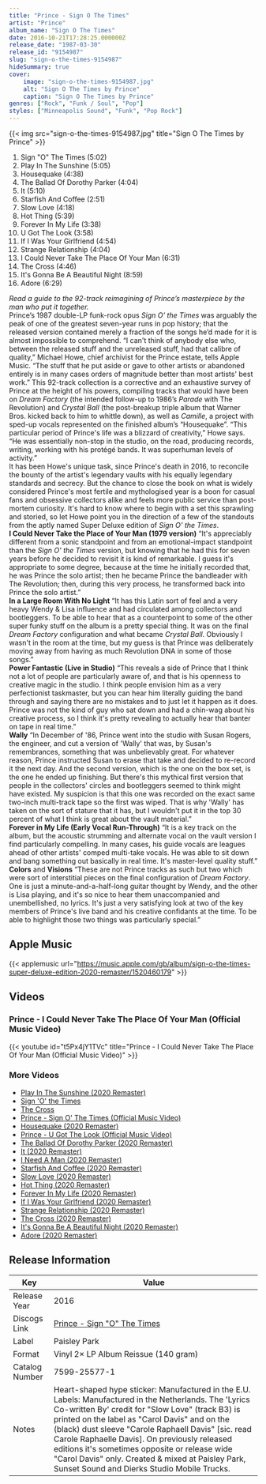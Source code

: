 ```yaml
---
title: "Prince - Sign O The Times"
artist: "Prince"
album_name: "Sign O The Times"
date: 2016-10-21T17:28:25.000000Z
release_date: "1987-03-30"
release_id: "9154987"
slug: "sign-o-the-times-9154987"
hideSummary: true
cover:
    image: "sign-o-the-times-9154987.jpg"
    alt: "Sign O The Times by Prince"
    caption: "Sign O The Times by Prince"
genres: ["Rock", "Funk / Soul", "Pop"]
styles: ["Minneapolis Sound", "Funk", "Pop Rock"]
---
```


{{< img src="sign-o-the-times-9154987.jpg" title="Sign O The Times by Prince" >}}

<!-- section break -->

1. Sign "O" The Times (5:02)
2. Play In The Sunshine (5:05)
3. Housequake (4:38)
4. The Ballad Of Dorothy Parker (4:04)
5. It (5:10)
6. Starfish And Coffee (2:51)
7. Slow Love (4:18)
8. Hot Thing (5:39)
9. Forever In My Life (3:38)
10. U Got The Look (3:58)
11. If I Was Your Girlfriend (4:54)
12. Strange Relationship (4:04)
13. I Could Never Take The Place Of Your Man (6:31)
14. The Cross (4:46)
15. It's Gonna Be A Beautiful Night (8:59)
16. Adore (6:29)

<!-- section break -->


<i>Read a guide to the 92-track reimagining of Prince’s masterpiece by the man who put it together.</i><br />
Prince’s 1987 double-LP funk-rock opus <i>Sign O’ the Times</i> was arguably the peak of one of the greatest seven-year runs in pop history; that the released version contained merely a fraction of the songs he’d made for it is almost impossible to comprehend. “I can't think of anybody else who, between the released stuff and the unreleased stuff, had that calibre of quality,” Michael Howe, chief archivist for the Prince estate, tells Apple Music. “The stuff that he put aside or gave to other artists or abandoned entirely is in many cases orders of magnitude better than most artists' best work.” This 92-track collection is a corrective and an exhaustive survey of Prince at the height of his powers, compiling tracks that would have been on <i>Dream Factory</i> (the intended follow-up to 1986’s <i>Parade</i> with The Revolution) and <i>Crystal Ball</i> (the post-breakup triple album that Warner Bros. kicked back to him to whittle down), as well as <i>Camille</i>, a project with sped-up vocals represented on the finished album’s “Housequake”. “This particular period of Prince's life was a blizzard of creativity,” Howe says. “He was essentially non-stop in the studio, on the road, producing records, writing, working with his protégé bands. It was superhuman levels of activity.”<br />
It has been Howe's unique task, since Prince's death in 2016, to reconcile the bounty of the artist's legendary vaults with his equally legendary standards and secrecy. But the chance to close the book on what is widely considered Prince's most fertile and mythologised year is a boon for casual fans and obsessive collectors alike and feels more public service than post-mortem curiosity. It's hard to know where to begin with a set this sprawling and storied, so let Howe point you in the direction of a few of the standouts from the aptly named Super Deluxe edition of <i>Sign O’ the Times</i>.<br />
<b>I Could Never Take the Place of Your Man (1979 version)</b>
“It's appreciably different from a sonic standpoint and from an emotional-impact standpoint than the <i>Sign O' the Times</i> version, but knowing that he had this for seven years before he decided to revisit it is kind of remarkable. I guess it's appropriate to some degree, because at the time he initially recorded that, he was Prince the solo artist; then he became Prince the bandleader with The Revolution; then, during this very process, he transformed back into Prince the solo artist.”<br />
<b>In a Large Room With No Light</b>
“It has this Latin sort of feel and a very heavy Wendy & Lisa influence and had circulated among collectors and bootleggers. To be able to hear that as a counterpoint to some of the other super funky stuff on the album is a pretty special thing. It was on the final <i>Dream Factory</i> configuration and what became <i>Crystal Ball</i>. Obviously I wasn't in the room at the time, but my guess is that Prince was deliberately moving away from having as much Revolution DNA in some of those songs.”<br />
<b>Power Fantastic (Live in Studio)</b>
“This reveals a side of Prince that I think not a lot of people are particularly aware of, and that is his openness to creative magic in the studio. I think people envision him as a very perfectionist taskmaster, but you can hear him literally guiding the band through and saying there are no mistakes and to just let it happen as it does. Prince was not the kind of guy who sat down and had a chin-wag about his creative process, so I think it's pretty revealing to actually hear that banter on tape in real time.”<br />
<b>Wally</b>
“In December of '86, Prince went into the studio with Susan Rogers, the engineer, and cut a version of 'Wally' that was, by Susan's remembrances, something that was unbelievably great. For whatever reason, Prince instructed Susan to erase that take and decided to re-record it the next day. And the second version, which is the one on the box set, is the one he ended up finishing. But there's this mythical first version that people in the collectors' circles and bootleggers seemed to think might have existed. My suspicion is that this one was recorded on the exact same two-inch multi-track tape so the first was wiped. That is why 'Wally' has taken on the sort of stature that it has, but I wouldn't put it in the top 30 percent of what I think is great about the vault material.”<br />
<b>Forever in My Life (Early Vocal Run-Through)</b>
“It is a key track on the album, but the acoustic strumming and alternate vocal on the vault version I find particularly compelling. In many cases, his guide vocals are leagues ahead of other artists' comped multi-take vocals. He was able to sit down and bang something out basically in real time. It's master-level quality stuff.”<br />
<b>Colors</b> and <b>Visions</b>
“These are not Prince tracks as such but two which were sort of interstitial pieces on the final configuration of <i>Dream Factory</i>. One is just a minute-and-a-half-long guitar thought by Wendy, and the other is Lisa playing, and it's so nice to hear them unaccompanied and unembellished, no lyrics. It's just a very satisfying look at two of the key members of Prince's live band and his creative confidants at the time. To be able to highlight those two things was particularly special.”



## Apple Music
{{< applemusic url="https://music.apple.com/gb/album/sign-o-the-times-super-deluxe-edition-2020-remaster/1520460179" >}}





## Videos
### Prince - I Could Never Take The Place Of Your Man (Official Music Video)
{{< youtube id="t5Px4jY1TVc" title="Prince - I Could Never Take The Place Of Your Man (Official Music Video)" >}}<br>

### More Videos

- [Play In The Sunshine (2020 Remaster)](https://www.youtube.com/watch?v=TNPg22bMiZc)
- [Sign 'O' the Times](https://www.youtube.com/watch?v=ySAobTZLpD4)
- [The Cross](https://www.youtube.com/watch?v=_REFPbBnGJk)
- [Prince - Sign O' The Times (Official Music Video)](https://www.youtube.com/watch?v=8EdxM72EZ94)
- [Housequake (2020 Remaster)](https://www.youtube.com/watch?v=t3sBMaDMCrk)
- [Prince - U Got The Look (Official Music Video)](https://www.youtube.com/watch?v=_jCuroTbqBI)
- [The Ballad Of Dorothy Parker (2020 Remaster)](https://www.youtube.com/watch?v=Zf59l6Mzcyw)
- [It (2020 Remaster)](https://www.youtube.com/watch?v=3O5rUawh7nE)
- [I Need A Man (2020 Remaster)](https://www.youtube.com/watch?v=wAxs80qKgYY)
- [Starfish And Coffee (2020 Remaster)](https://www.youtube.com/watch?v=k2bVblHPLwE)
- [Slow Love (2020 Remaster)](https://www.youtube.com/watch?v=6CljMchARyg)
- [Hot Thing (2020 Remaster)](https://www.youtube.com/watch?v=jyTrLiL9E-A)
- [Forever In My Life (2020 Remaster)](https://www.youtube.com/watch?v=qBLhNOSATjI)
- [If I Was Your Girlfriend (2020 Remaster)](https://www.youtube.com/watch?v=6gVIHsgiKb0)
- [Strange Relationship (2020 Remaster)](https://www.youtube.com/watch?v=8ejxV690HeA)
- [The Cross (2020 Remaster)](https://www.youtube.com/watch?v=D9s2nqF4hOI)
- [It's Gonna Be A Beautiful Night (2020 Remaster)](https://www.youtube.com/watch?v=hGKh0TVJ2Bs)
- [Adore (2020 Remaster)](https://www.youtube.com/watch?v=v8fLjiar1c8)


## Release Information
|  Key           | Value                                                |
| ---------------| ---------------------------------------------------- |
| Release Year   | 2016                                   |
| Discogs Link   | [Prince - Sign "O" The Times](https://www.discogs.com/release/9154987-Prince-Sign-O-The-Times) |
| Label          | Paisley Park |
| Format         | Vinyl 2× LP Album Reissue (140 gram) |
| Catalog Number | 7599-25577-1 |
| Notes | Heart-shaped hype sticker: Manufactured in the E.U.  Labels: Manufactured in the Netherlands.  The 'Lyrics Co-written By' credit for "Slow Love" (track B3) is printed on the label as "Carol Davis" and on the (black) dust sleeve "Carole Raphaell Davis" [sic. read Carole Raphaelle Davis]. On previously released editions it's sometimes opposite or release wide "Carol Davis" only.  Created & mixed at Paisley Park, Sunset Sound and Dierks Studio Mobile Trucks. |